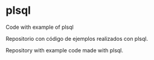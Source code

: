 # plsql
Code with example of plsql

Repositorio con código de ejemplos realizados con plsql.

Repository with example code made with plsql.
